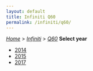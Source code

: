 ```yaml
---
layout: default
title: Infiniti Q60
permalink: /infiniti/q60/
---
```

[*Home*](/) > [*Infiniti*](/infiniti/) > [*Q60*](/infiniti/q60/)
**Select year**
- [2014](/infiniti/q60/2014/)
- [2015](/infiniti/q60/2015/)
- [2017](/infiniti/q60/2017/)
